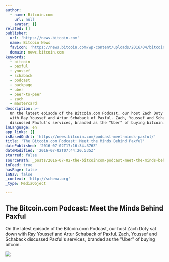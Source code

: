 ```yaml
---
author:
  - name: Bitcoin.com
    url: null
    avatar: {}
related: []
publisher:
  url: 'https://news.bitcoin.com'
  name: Bitcoin News
  favicon: 'https://news.bitcoin.com/wp-content/uploads/2016/04/bitcoin_fav.png'
  domain: news.bitcoin.com
keywords:
  - bitcoin
  - paxful
  - youssef
  - schaback
  - podcast
  - backpage
  - uber
  - peer-to-peer
  - zach
  - mastercard
description: >-
  On the latest episode of the Bitcoin.com Podcast, our host Zach Doty sat down
  with Ray Youssef and Artur Schaback of Paxful. Zach, Youssef and Schaback
  discussed Paxful's services, branded as the "Uber" of buying bitcoin.
inLanguage: en
app_links: []
isBasedOnUrl: 'https://news.bitcoin.com/podcast-meet-minds-paxful/'
title: 'The Bitcoin.com Podcast: Meet the Minds Behind Paxful'
datePublished: '2016-07-02T17:16:34.376Z'
dateModified: '2016-07-02T07:44:20.535Z'
starred: false
sourcePath: _posts/2016-07-02-the-bitcoincom-podcast-meet-the-minds-behind-paxful.md
inFeed: true
hasPage: false
inNav: false
_context: 'http://schema.org'
_type: MediaObject

---
```

<article style=""><h1>The Bitcoin.com Podcast: Meet the Minds Behind Paxful</h1><p>On the latest episode of the Bitcoin.com Podcast, our host Zach Doty sat down with Ray Youssef and Artur Schaback of Paxful. Zach, Youssef and Schaback discussed Paxful's services, branded as the "Uber" of buying bitcoin.</p><img src="https://news.bitcoin.com/wp-content/uploads/2016/07/Bitcoin-com-podcast-Paxful.png" /></article>